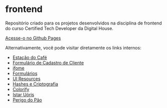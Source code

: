 # frontend
Repositório criado para os projetos desenvolvidos na disciplina de frontend do curso Certified Tech Developer da Digital House.

[Acesse-o no Github Pages](https://mdaffonso.github.io/frontend/)

Alternativamente, você pode visitar diretamente os links internos:

+ [Estação do Café](https://mdaffonso.github.io/frontend/estacao-do-cafe/)
+ [Formulário de Cadastro de Cliente](https://mdaffonso.github.io/frontend/cadastro/)
+ [ifome](https://mdaffonso.github.io/frontend/ifome/)
+ [Formulários](https://mdaffonso.github.io/frontend/forms/)
+ [UI Resources](https://mdaffonso.github.io/frontend/ui-resources/)
+ [Hashes e Criptografia](https://mdaffonso.github.io/frontend/hashes/)
+ [Colorify](https://mdaffonso.github.io/frontend/colorify/)
+ [Istar Uóris](https://mdaffonso.github.io/frontend/istar-uoris/)
+ [Perigo do Pão](https://mdaffonso.github.io/frontend/perigos-do-pao/)
